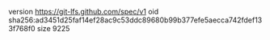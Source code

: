 version https://git-lfs.github.com/spec/v1
oid sha256:ad3451d25faf14ef28ac9c53ddc89680b99b377efe5aecca742fdef133f768f0
size 9225
